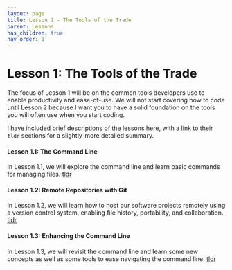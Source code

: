 ```yaml
---
layout: page
title: Lesson 1 - The Tools of the Trade
parent: Lessons
has_children: true
nav_order: 1
---
```

# Lesson 1: The Tools of the Trade

The focus of Lesson 1 will be on the common tools developers use to enable productivity and ease-of-use. We will not start covering how to code until Lesson 2 because I want you to have a solid foundation on the tools you will often use when you start coding.

I have included brief descriptions of the lessons here, with a link to their `tldr` sections for a slightly-more detailed summary.

#### Lesson 1.1: The Command Line

In Lesson 1.1, we will explore the command line and learn basic commands for managing files. [tldr](lesson_1_1.html#tldr)

#### Lesson 1.2: Remote Repositories with Git

In Lesson 1.2, we will learn how to host our software projects remotely using a version control system, enabling file history, portability, and collaboration. [tldr](lesson_1_2.html#tldr)

#### Lesson 1.3: Enhancing the Command Line

In Lesson 1.3, we will revisit the command line and learn some new concepts as well as some tools to ease navigating the command line. [tldr](lesson_1_3.html#tldr)

